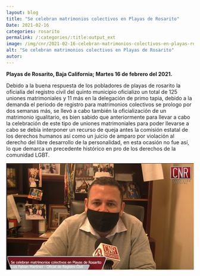 ```yaml
---
layout: blog
title: "Se celebran matrimonios colectivos en Playas de Rosarito"
Date: 2021-02-16
categories: rosarito
permalink: /:categories/:title:output_ext
image: /img/cnr/2021-02-16-celebran-matrimonios-colectivos-en-playas-rosarito.jpg
alt: "Se celebran matrimonios colectivos en Playas de Rosarito"
autor:
---
```


**Playas de Rosarito, Baja California; Martes 16 de febrero del 2021.** 

Debido a la buena respuesta de los pobladores de playas de rosarito la oficialía del registro civil del quinto municipio oficializo un total de 125 uniones matrimoniales y 11 más en la delegación de primo tapia, debido a la demanda el periodo de registro para matrimonios colectivos se prologo por dos semanas más, se llevó a cabo también la oficialización de un matrimonio igualitario, es bien sabido que anteriormente para llevar a cabo la celebración de este tipo de uniones matrimoniales para poder llevarse a cabo se debía interponer un recurso de queja antes la comisión estatal de los derechos humanos así como un juicio de amparo por violación al derecho del libre desarrollo de la personalidad, en esta ocasión no fue así, lo que demarca un precedente histórico en pro de los derechos de la comunidad LGBT.

<div id="carouselExampleSlidesOnly" class="carousel slide" data-ride="carousel">
  <div class="carousel-inner">
    <div class="carousel-item active">
       <img class="d-block w-100" src="/img/cnr/2021-02-16-celebran-matrimonios-colectivos-en-playas-rosarito.jpg" loading="lazy"  alt="Se celebran matrimonios colectivos en Playas de Rosarito">
    </div>
  </div>
</div>